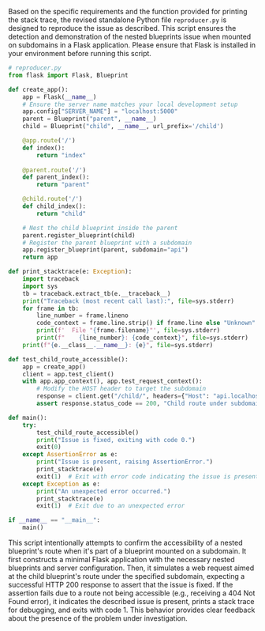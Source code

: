 Based on the specific requirements and the function provided for printing the stack trace, the revised standalone Python file `reproducer.py` is designed to reproduce the issue as described. This script ensures the detection and demonstration of the nested blueprints issue when mounted on subdomains in a Flask application. Please ensure that Flask is installed in your environment before running this script. 

```python
# reproducer.py
from flask import Flask, Blueprint

def create_app():
    app = Flask(__name__)
    # Ensure the server name matches your local development setup
    app.config["SERVER_NAME"] = "localhost:5000"
    parent = Blueprint("parent", __name__)
    child = Blueprint("child", __name__, url_prefix='/child')

    @app.route('/')
    def index():
        return "index"
    
    @parent.route('/')
    def parent_index():
        return "parent"

    @child.route('/')
    def child_index():
        return "child"

    # Nest the child blueprint inside the parent
    parent.register_blueprint(child)
    # Register the parent blueprint with a subdomain
    app.register_blueprint(parent, subdomain="api")
    return app

def print_stacktrace(e: Exception):
    import traceback
    import sys
    tb = traceback.extract_tb(e.__traceback__)
    print("Traceback (most recent call last):", file=sys.stderr)
    for frame in tb:
        line_number = frame.lineno
        code_context = frame.line.strip() if frame.line else "Unknown"
        print(f'  File "{frame.filename}"', file=sys.stderr)
        print(f"    {line_number}: {code_context}", file=sys.stderr)
    print(f"{e.__class__.__name__}: {e}", file=sys.stderr)

def test_child_route_accessible():
    app = create_app()
    client = app.test_client()
    with app.app_context(), app.test_request_context():
        # Modify the HOST header to target the subdomain
        response = client.get("/child/", headers={"Host": "api.localhost:5000"})
        assert response.status_code == 200, "Child route under subdomain is not accessible, should return HTTP 200"

def main():
    try:
        test_child_route_accessible()
        print("Issue is fixed, exiting with code 0.")
        exit(0)
    except AssertionError as e:
        print("Issue is present, raising AssertionError.")
        print_stacktrace(e)
        exit(1)  # Exit with error code indicating the issue is present
    except Exception as e:
        print("An unexpected error occurred.")
        print_stacktrace(e)
        exit(1)  # Exit due to an unexpected error

if __name__ == "__main__":
    main()
```

This script intentionally attempts to confirm the accessibility of a nested blueprint's route when it's part of a blueprint mounted on a subdomain. It first constructs a minimal Flask application with the necessary nested blueprints and server configuration. Then, it simulates a web request aimed at the child blueprint's route under the specified subdomain, expecting a successful HTTP 200 response to assert that the issue is fixed. If the assertion fails due to a route not being accessible (e.g., receiving a 404 Not Found error), it indicates the described issue is present, prints a stack trace for debugging, and exits with code 1. This behavior provides clear feedback about the presence of the problem under investigation.